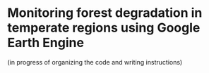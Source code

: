 # Monitoring forest degradation in temperate regions using Google Earth Engine
(in progress of organizing the code and writing instructions)
